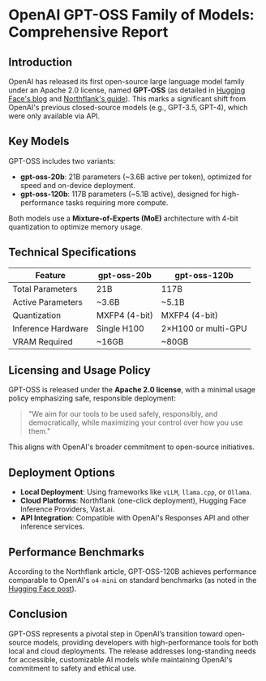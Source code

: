 # OpenAI GPT-OSS Family of Models: Comprehensive Report

## Introduction
OpenAI has released its first open-source large language model family under an Apache 2.0 license, named **GPT-OSS** (as detailed in [Hugging Face's blog](https://huggingface.co/blog/welcome-openai-gpt-oss) and [Northflank's guide](https://northflank.com/blog/self-host-openai-gpt-oss-120b-open-source-chatgpt)). This marks a significant shift from OpenAI's previous closed-source models (e.g., GPT-3.5, GPT-4), which were only available via API.

## Key Models
GPT-OSS includes two variants:
- **gpt-oss-20b**: 21B parameters (~3.6B active per token), optimized for speed and on-device deployment.
- **gpt-oss-120b**: 117B parameters (~5.1B active), designed for high-performance tasks requiring more compute.

Both models use a **Mixture-of-Experts (MoE)** architecture with 4-bit quantization to optimize memory usage.

## Technical Specifications
| Feature               | gpt-oss-20b       | gpt-oss-120b      |
|-----------------------|--------------------|--------------------|
| Total Parameters      | 21B                | 117B               |
| Active Parameters     | ~3.6B              | ~5.1B              |
| Quantization          | MXFP4 (4-bit)      | MXFP4 (4-bit)      |
| Inference Hardware    | Single H100        | 2×H100 or multi-GPU|
| VRAM Required         | ~16GB              | ~80GB              |

## Licensing and Usage Policy
GPT-OSS is released under the **Apache 2.0 license**, with a minimal usage policy emphasizing safe, responsible deployment:

> "We aim for our tools to be used safely, responsibly, and democratically, while maximizing your control over how you use them."

This aligns with OpenAI's broader commitment to open-source initiatives.

## Deployment Options
- **Local Deployment**: Using frameworks like `vLLM`, `llama.cpp`, or `Ollama`.
- **Cloud Platforms**: Northflank (one-click deployment), Hugging Face Inference Providers, Vast.ai.
- **API Integration**: Compatible with OpenAI's Responses API and other inference services.

## Performance Benchmarks
According to the Northflank article, GPT-OSS-120B achieves performance comparable to OpenAI's `o4-mini` on standard benchmarks (as noted in the [Hugging Face post](https://huggingface.co/blog/welcome-openai-gpt-oss)).

## Conclusion
GPT-OSS represents a pivotal step in OpenAI’s transition toward open-source models, providing developers with high-performance tools for both local and cloud deployments. The release addresses long-standing needs for accessible, customizable AI models while maintaining OpenAI's commitment to safety and ethical use.